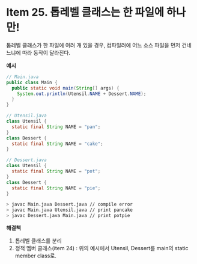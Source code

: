 # Item 25. 톱레벨 클래스는 한 파일에 하나만!

톱레벨 클래스가 한 파일에 여러 개 있을 경우, 컴파일러에 어느 소스 파일을 먼저 건네느냐에 따라 동작이 달라진다.

**예시**

```java
// Main.java
public class Main {
  public static void main(String[] args) {
    System.out.println(Utensil.NAME + Dessert.NAME);
  }
}
```
```java
// Utensil.java 
class Utensil {
  static final String NAME = "pan";
}
class Dessert {
  static final String NAME = "cake";
}
```
```java
// Dessert.java 
class Utensil {
  static final String NAME = "pot";
}
class Dessert {
  static final String NAME = "pie";
}
```
```bash
> javac Main.java Dessert.java // compile error
> javac Main.java Utensil.java // print pancake
> javac Dessert.java Main.java // print potpie
```

**해결책**
1. 톱레벨 클래스를 분리
2. 정적 멤버 클래스(item 24) : 위의 예시에서 Utensil, Dessert를 main의 static member class로.
